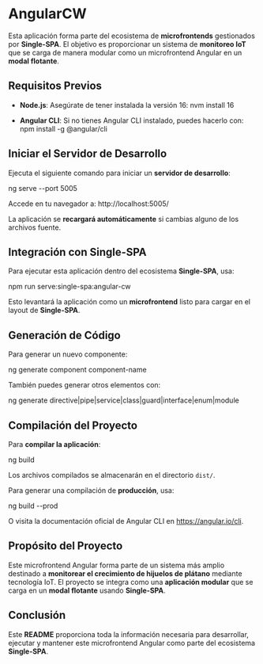 # AngularCW

Esta aplicación forma parte del ecosistema de **microfrontends** gestionados por **Single-SPA**. El objetivo es proporcionar un sistema de **monitoreo IoT** que se carga de manera modular como un microfrontend Angular en un **modal flotante**.

## Requisitos Previos

- **Node.js**: Asegúrate de tener instalada la versión 16:
  nvm install 16

- **Angular CLI**: Si no tienes Angular CLI instalado, puedes hacerlo con:
  npm install -g @angular/cli

## Iniciar el Servidor de Desarrollo

Ejecuta el siguiente comando para iniciar un **servidor de desarrollo**:

  ng serve --port 5005

Accede en tu navegador a: http://localhost:5005/

La aplicación se **recargará automáticamente** si cambias alguno de los archivos fuente.

## Integración con Single-SPA

Para ejecutar esta aplicación dentro del ecosistema **Single-SPA**, usa:

  npm run serve:single-spa:angular-cw

Esto levantará la aplicación como un **microfrontend** listo para cargar en el layout de **Single-SPA**.

## Generación de Código

Para generar un nuevo componente:

  ng generate component component-name

También puedes generar otros elementos con:

  ng generate directive|pipe|service|class|guard|interface|enum|module

## Compilación del Proyecto

Para **compilar la aplicación**:

  ng build

Los archivos compilados se almacenarán en el directorio `dist/`.

Para generar una compilación de **producción**, usa:

  ng build --prod



O visita la documentación oficial de Angular CLI en https://angular.io/cli.

## Propósito del Proyecto

Este microfrontend Angular forma parte de un sistema más amplio destinado a **monitorear el crecimiento de hijuelos de plátano** mediante tecnología IoT. El proyecto se integra como una **aplicación modular** que se carga en un **modal flotante** usando **Single-SPA**.

## Conclusión

Este **README** proporciona toda la información necesaria para desarrollar, ejecutar y mantener este microfrontend Angular como parte del ecosistema **Single-SPA**.
